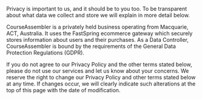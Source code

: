 Privacy is important to us, and it should be to you too. To be transparent about what data we collect and store we will explain in more detail below.

CourseAssembler is a privately held business operating from Macquarie, ACT, Australia. It uses the FastSpring ecommerce gateway which securely stores information about users and their purchases. As a Data Controller, CourseAssembler is bound by the requirements of the General Data Protection Regulations (GDPR).

If you do not agree to our Privacy Policy and the other terms stated below, please do not use our services and let us know about your concerns. We reserve the right to change our Privacy Policy and other terms stated below at any time. If changes occur, we will clearly indicate such alterations at the top of this page with the date of modification.